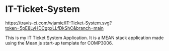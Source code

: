 # IT-Ticket-System

https://travis-ci.com/wjamie/IT-Ticket-System.svg?token=5pE8LyHDCgpxLLfDkShC&branch=main

This is my IT Ticket System Application. It is a MEAN stack application made using the Mean.js start-up template for COMP3006.

